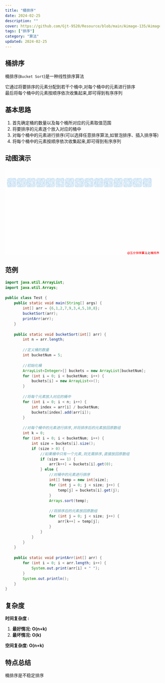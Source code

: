 ```yaml
---
title: "桶排序"
date: 2024-02-25
description: ""
cover: https://github.com/Gjt-9520/Resource/blob/main/Aimage-135/Aimage53.jpg?raw=true
tags: ["排序"]
category: "算法"
updated: 2024-02-25
---
```


## 桶排序

桶排序(`Bucket Sort`)是一种线性排序算法         

它通过将要排序的元素分配到若干个桶中,对每个桶中的元素进行排序               
最后将每个桶中的元素按顺序依次收集起来,即可得到有序序列

## 基本思路

1. 首先确定桶的数量以及每个桶所对应的元素取值范围
2. 将要排序的元素逐个放入对应的桶中
3. 对每个桶中的元素进行排序(可以选择任意排序算法,如冒泡排序、插入排序等)
4. 将每个桶中的元素按顺序依次收集起来,即可得到有序序列

## 动图演示

![桶排序](../images/桶排序.png)

## 范例 

```java
import java.util.ArrayList;
import java.util.Arrays;

public class Test {
    public static void main(String[] args) {
        int[] arr = {6,1,2,7,9,3,4,5,10,8};
        bucketSort(arr);
        printArr(arr);
    }

    public static void bucketSort(int[] arr) {
        int n = arr.length;

        //定义桶的数量
        int bucketNum = 5;

        //初始化桶
        ArrayList<Integer>[] buckets = new ArrayList[bucketNum];
        for (int i = 0; i < bucketNum; i++) {
            buckets[i] = new ArrayList<>();
        }

        //将每个元素放入对应的桶中
        for (int i = 0; i < n; i++) {
            int index = arr[i] / bucketNum;
            buckets[index].add(arr[i]);
        }

        //对每个桶中的元素进行排序,并将排序后的元素放回原数组
        int k = 0;
        for (int i = 0; i < bucketNum; i++) {
            int size = buckets[i].size();
            if (size > 0) {
                //如果桶中只有一个元素,则无需排序,直接放回原数组
                if (size == 1) {
                    arr[k++] = buckets[i].get(0);
                } else {
                    //对桶中的元素进行排序
                    int[] temp = new int[size];
                    for (int j = 0; j < size; j++) {
                        temp[j] = buckets[i].get(j);
                    }
                    Arrays.sort(temp);

                    //将排序后的元素放回原数组
                    for (int j = 0; j < size; j++) {
                        arr[k++] = temp[j];
                    }
                }
            }
        }
    }

    public static void printArr(int[] arr) {
        for (int i = 0; i < arr.length; i++) {
            System.out.print(arr[i] + " ");
        }
        System.out.println();
    }
}
```

## 复杂度

**时间复杂度 :**   
1. **最好情况: O(n+k)**    
2. **最坏情况: O(k)**    

**空间复杂度: O(n+k)**

## 特点总结

桶排序是不稳定排序